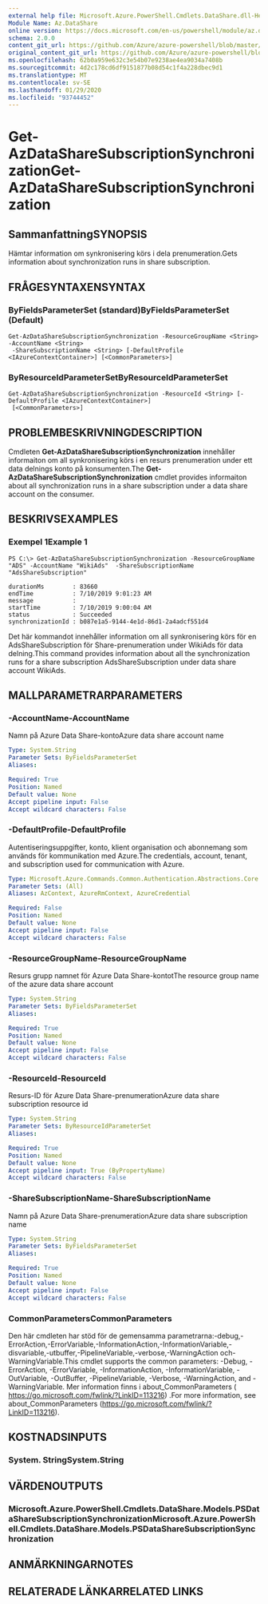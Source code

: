 ```yaml
---
external help file: Microsoft.Azure.PowerShell.Cmdlets.DataShare.dll-Help.xml
Module Name: Az.DataShare
online version: https://docs.microsoft.com/en-us/powershell/module/az.datashare/get-azdatasharesubscriptionsynchronization
schema: 2.0.0
content_git_url: https://github.com/Azure/azure-powershell/blob/master/src/DataShare/DataShare/help/Get-AzDataShareSubscriptionSynchronization.md
original_content_git_url: https://github.com/Azure/azure-powershell/blob/master/src/DataShare/DataShare/help/Get-AzDataShareSubscriptionSynchronization.md
ms.openlocfilehash: 62b0a959e632c3e54b07e9238ae4ea9034a7408b
ms.sourcegitcommit: 4d2c178cd6df9151877b08d54c1f4a228dbec9d1
ms.translationtype: MT
ms.contentlocale: sv-SE
ms.lasthandoff: 01/29/2020
ms.locfileid: "93744452"
---
```

# <span data-ttu-id="52c99-101">Get-AzDataShareSubscriptionSynchronization</span><span class="sxs-lookup"><span data-stu-id="52c99-101">Get-AzDataShareSubscriptionSynchronization</span></span>

## <span data-ttu-id="52c99-102">Sammanfattning</span><span class="sxs-lookup"><span data-stu-id="52c99-102">SYNOPSIS</span></span>
<span data-ttu-id="52c99-103">Hämtar information om synkronisering körs i dela prenumeration.</span><span class="sxs-lookup"><span data-stu-id="52c99-103">Gets information about synchronization runs in share subscription.</span></span>

## <span data-ttu-id="52c99-104">FRÅGESYNTAXEN</span><span class="sxs-lookup"><span data-stu-id="52c99-104">SYNTAX</span></span>

### <span data-ttu-id="52c99-105">ByFieldsParameterSet (standard)</span><span class="sxs-lookup"><span data-stu-id="52c99-105">ByFieldsParameterSet (Default)</span></span>
```
Get-AzDataShareSubscriptionSynchronization -ResourceGroupName <String> -AccountName <String>
 -ShareSubscriptionName <String> [-DefaultProfile <IAzureContextContainer>] [<CommonParameters>]
```

### <span data-ttu-id="52c99-106">ByResourceIdParameterSet</span><span class="sxs-lookup"><span data-stu-id="52c99-106">ByResourceIdParameterSet</span></span>
```
Get-AzDataShareSubscriptionSynchronization -ResourceId <String> [-DefaultProfile <IAzureContextContainer>]
 [<CommonParameters>]
```

## <span data-ttu-id="52c99-107">PROBLEMBESKRIVNING</span><span class="sxs-lookup"><span data-stu-id="52c99-107">DESCRIPTION</span></span>
<span data-ttu-id="52c99-108">Cmdleten **Get-AzDataShareSubscriptionSynchronization** innehåller informaiton om all synkronisering körs i en resurs prenumeration under ett data delnings konto på konsumenten.</span><span class="sxs-lookup"><span data-stu-id="52c99-108">The **Get-AzDataShareSubscriptionSynchronization** cmdlet provides informaiton about all synchronization runs in a share subscription under a data share account on the consumer.</span></span>

## <span data-ttu-id="52c99-109">BESKRIVS</span><span class="sxs-lookup"><span data-stu-id="52c99-109">EXAMPLES</span></span>

### <span data-ttu-id="52c99-110">Exempel 1</span><span class="sxs-lookup"><span data-stu-id="52c99-110">Example 1</span></span>
```
PS C:\> Get-AzDataShareSubscriptionSynchronization -ResourceGroupName "ADS" -AccountName "WikiAds"  -ShareSubscriptionName "AdsShareSubscription"

durationMs        : 83660
endTime           : 7/10/2019 9:01:23 AM
message           :
startTime         : 7/10/2019 9:00:04 AM
status            : Succeeded
synchronizationId : b087e1a5-9144-4e1d-86d1-2a4adcf551d4
```

<span data-ttu-id="52c99-111">Det här kommandot innehåller information om all synkronisering körs för en AdsShareSubscription för Share-prenumeration under WikiAds för data delning.</span><span class="sxs-lookup"><span data-stu-id="52c99-111">This command provides information about all the synchronization runs for a share subscription AdsShareSubscription under data share account WikiAds.</span></span>

## <span data-ttu-id="52c99-112">MALLPARAMETRAR</span><span class="sxs-lookup"><span data-stu-id="52c99-112">PARAMETERS</span></span>

### <span data-ttu-id="52c99-113">-AccountName</span><span class="sxs-lookup"><span data-stu-id="52c99-113">-AccountName</span></span>
<span data-ttu-id="52c99-114">Namn på Azure Data Share-konto</span><span class="sxs-lookup"><span data-stu-id="52c99-114">Azure data share account name</span></span>

```yaml
Type: System.String
Parameter Sets: ByFieldsParameterSet
Aliases:

Required: True
Position: Named
Default value: None
Accept pipeline input: False
Accept wildcard characters: False
```

### <span data-ttu-id="52c99-115">-DefaultProfile</span><span class="sxs-lookup"><span data-stu-id="52c99-115">-DefaultProfile</span></span>
<span data-ttu-id="52c99-116">Autentiseringsuppgifter, konto, klient organisation och abonnemang som används för kommunikation med Azure.</span><span class="sxs-lookup"><span data-stu-id="52c99-116">The credentials, account, tenant, and subscription used for communication with Azure.</span></span>

```yaml
Type: Microsoft.Azure.Commands.Common.Authentication.Abstractions.Core.IAzureContextContainer
Parameter Sets: (All)
Aliases: AzContext, AzureRmContext, AzureCredential

Required: False
Position: Named
Default value: None
Accept pipeline input: False
Accept wildcard characters: False
```

### <span data-ttu-id="52c99-117">-ResourceGroupName</span><span class="sxs-lookup"><span data-stu-id="52c99-117">-ResourceGroupName</span></span>
<span data-ttu-id="52c99-118">Resurs grupp namnet för Azure Data Share-kontot</span><span class="sxs-lookup"><span data-stu-id="52c99-118">The resource group name of the azure data share account</span></span>

```yaml
Type: System.String
Parameter Sets: ByFieldsParameterSet
Aliases:

Required: True
Position: Named
Default value: None
Accept pipeline input: False
Accept wildcard characters: False
```

### <span data-ttu-id="52c99-119">-ResourceId</span><span class="sxs-lookup"><span data-stu-id="52c99-119">-ResourceId</span></span>
<span data-ttu-id="52c99-120">Resurs-ID för Azure Data Share-prenumeration</span><span class="sxs-lookup"><span data-stu-id="52c99-120">Azure data share subscription resource id</span></span>

```yaml
Type: System.String
Parameter Sets: ByResourceIdParameterSet
Aliases:

Required: True
Position: Named
Default value: None
Accept pipeline input: True (ByPropertyName)
Accept wildcard characters: False
```

### <span data-ttu-id="52c99-121">-ShareSubscriptionName</span><span class="sxs-lookup"><span data-stu-id="52c99-121">-ShareSubscriptionName</span></span>
<span data-ttu-id="52c99-122">Namn på Azure Data Share-prenumeration</span><span class="sxs-lookup"><span data-stu-id="52c99-122">Azure data share subscription name</span></span>

```yaml
Type: System.String
Parameter Sets: ByFieldsParameterSet
Aliases:

Required: True
Position: Named
Default value: None
Accept pipeline input: False
Accept wildcard characters: False
```

### <span data-ttu-id="52c99-123">CommonParameters</span><span class="sxs-lookup"><span data-stu-id="52c99-123">CommonParameters</span></span>
<span data-ttu-id="52c99-124">Den här cmdleten har stöd för de gemensamma parametrarna:-debug,-ErrorAction,-ErrorVariable,-InformationAction,-InformationVariable,-disvariable,-utbuffer,-PipelineVariable,-verbose,-WarningAction och-WarningVariable.</span><span class="sxs-lookup"><span data-stu-id="52c99-124">This cmdlet supports the common parameters: -Debug, -ErrorAction, -ErrorVariable, -InformationAction, -InformationVariable, -OutVariable, -OutBuffer, -PipelineVariable, -Verbose, -WarningAction, and -WarningVariable.</span></span> <span data-ttu-id="52c99-125">Mer information finns i about_CommonParameters ( https://go.microsoft.com/fwlink/?LinkID=113216) .</span><span class="sxs-lookup"><span data-stu-id="52c99-125">For more information, see about_CommonParameters (https://go.microsoft.com/fwlink/?LinkID=113216).</span></span>

## <span data-ttu-id="52c99-126">KOSTNADS</span><span class="sxs-lookup"><span data-stu-id="52c99-126">INPUTS</span></span>

### <span data-ttu-id="52c99-127">System. String</span><span class="sxs-lookup"><span data-stu-id="52c99-127">System.String</span></span>

## <span data-ttu-id="52c99-128">VÄRDEN</span><span class="sxs-lookup"><span data-stu-id="52c99-128">OUTPUTS</span></span>

### <span data-ttu-id="52c99-129">Microsoft.Azure.PowerShell.Cmdlets.DataShare.Models.PSDataShareSubscriptionSynchronization</span><span class="sxs-lookup"><span data-stu-id="52c99-129">Microsoft.Azure.PowerShell.Cmdlets.DataShare.Models.PSDataShareSubscriptionSynchronization</span></span>

## <span data-ttu-id="52c99-130">ANMÄRKNINGAR</span><span class="sxs-lookup"><span data-stu-id="52c99-130">NOTES</span></span>

## <span data-ttu-id="52c99-131">RELATERADE LÄNKAR</span><span class="sxs-lookup"><span data-stu-id="52c99-131">RELATED LINKS</span></span>
